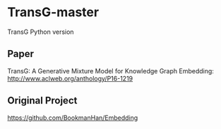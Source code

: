 # TransG-master
TransG Python version

## Paper
TransG: A Generative Mixture Model for Knowledge Graph Embedding: http://www.aclweb.org/anthology/P16-1219

## Original Project
https://github.com/BookmanHan/Embedding
